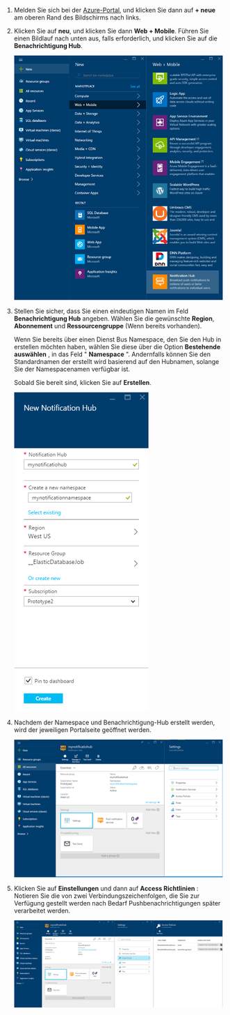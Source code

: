 

1. Melden Sie sich bei der [Azure-Portal](https://portal.azure.com), und klicken Sie dann auf **+ neue** am oberen Rand des Bildschirms nach links.

2. Klicken Sie auf **neu**, und klicken Sie dann **Web + Mobile**. Führen Sie einen Bildlauf nach unten aus, falls erforderlich, und klicken Sie auf die **Benachrichtigung Hub**.

    ![Azure-Portal - Benachrichtigung Hubs erstellen](./media/notification-hubs-portal-create-new-hub/notification-hubs-azure-portal-create.png)

3. Stellen Sie sicher, dass Sie einen eindeutigen Namen im Feld **Benachrichtigung Hub** angeben. Wählen Sie die gewünschte **Region**, **Abonnement** und **Ressourcengruppe** (Wenn bereits vorhanden). 
 
    Wenn Sie bereits über einen Dienst Bus Namespace, den Sie den Hub in erstellen möchten haben, wählen Sie diese über die Option **Bestehende auswählen** , in das Feld " **Namespace** ".  Andernfalls können Sie den Standardnamen der erstellt wird basierend auf den Hubnamen, solange Sie der Namespacenamen verfügbar ist. 

    Sobald Sie bereit sind, klicken Sie auf **Erstellen**.

    ![Azure-Portal - Benachrichtigung Hub-Eigenschaften festlegen](./media/notification-hubs-portal-create-new-hub/notification-hubs-azure-portal-settings.png)

4. Nachdem der Namespace und Benachrichtigung-Hub erstellt werden, wird der jeweiligen Portalseite geöffnet werden. 

    ![Azure-Portal - Hub-Portalseite Benachrichtigung](./media/notification-hubs-portal-create-new-hub/notification-hubs-azure-portal-page.png)
       
5. Klicken Sie auf **Einstellungen** und dann auf **Access Richtlinien** : Notieren Sie die von zwei Verbindungszeichenfolgen, die Sie zur Verfügung gestellt werden nach Bedarf Pushbenachrichtigungen später verarbeitet werden.

    ![Azure-Portal - Benachrichtigung Hub Verbindungszeichenfolgen](./media/notification-hubs-portal-create-new-hub/notification-hubs-connection-strings-portal.png)
